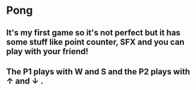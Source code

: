 # Pong

## It's my first game so it's not perfect but it has some stuff like point counter, SFX and you can play with your friend!
## The P1 plays with W and S and the P2 plays with ↑ and ↓ .
